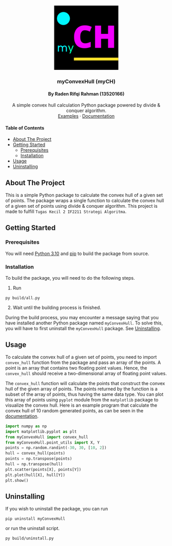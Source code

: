 <div id="top"></div>
<br />
<div align="center">
  <a href="https://github.com/Radenz/my-convex-hull">
    <img src="logo.png" alt="Logo" width="200" height="200">
  </a>

<h3 align="center">myConvexHull (myCH)</h3>
<h4 align="center">By Raden Rifqi Rahman (13520166)</h4>
 <p align="center">
    A simple convex hull calculation Python package
    powered by divide & conquer algorithm.
    <br />
    <a href="test">Examples</a>
    ·
    <a href="https://mych-docs.web.app/">Documentation</a>
</div>

#### Table of Contents
- [About The Project](#about-the-project)
- [Getting Started](#getting-started)
  - [Prerequisites](#prerequisites)
  - [Installation](#installation)
- [Usage](#usage)
- [Uninstalling](#uninstalling)

## About The Project
This is a simple Python package to calculate the convex hull of
a given set of points. The package wraps a single function to
calculate the convex hull of a given set of points using divide &
conquer algorithm. This project is made to fulfill
`Tugas Kecil 2 IF2211 Strategi Algoritma`.

## Getting Started

### Prerequisites

You will need [Python 3.10](https://www.python.org/downloads/) and [pip](https://pip.pypa.io/en/stable/installation/)
to build the package from source.

### Installation
To build the package, you will need to do the following steps.

1. Run
```
py build/all.py
```
2. Wait until the building process is finished.

During the build process, you may encounter a message saying that
you have installed another Python package named `myConvexHull`.
To solve this, you will have to first uninstall the `myConvexHull`
package. See [Uninstalling](#uninstalling).

## Usage

To calculate the convex hull of a given set of points, you need
to import `convex_hull` function from the package and pass an array
of the points. A point is an array that contains two floating point
values. Hence, the `convex_hull` should receive a two-dimensional
array of floating point values.

The `convex_hull` function will calculate the points that construct
the convex hull of the given array of points. The points returned
by the function is a subset of the array of points, thus having
the same data type. You can plot this array of points using `pyplot`
module from the `matplotlib` package to visualize the convex hull.
Here is an example program that calculate the convex hull of 10
random generated points, as can be seen in the [documentation](https://mych-docs.web.app/).

```python
import numpy as np
import matplotlib.pyplot as plt
from myConvexHull import convex_hull
from myConvexHull.point_utils import X, Y
points = np.random.randint(-30, 30, [10, 2])
hull = convex_hull(points)
points = np.transpose(points)
hull = np.transpose(hull)
plt.scatter(points[X], points[Y])
plt.plot(hull[X], hull[Y])
plt.show()
```

## Uninstalling

If you wish to uninstall the package, you can run
```
pip uninstall myConvexHull
```
or run the uninstall script.
```
py build/uninstall.py
```